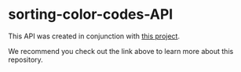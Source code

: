 # sorting-color-codes-API

This API was created in conjunction with [this project](https://github.com/oakleywindiate/project-dendrology.git).

We recommend you check out the link above to learn more about this repository. 